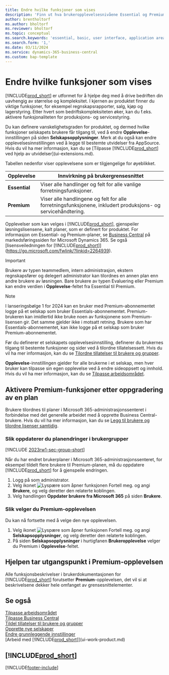 ```yaml
---
title: Endre hvilke funksjoner som vises
description: 'Finn ut hva brukeropplevelsesnivåene Essential og Premium betyr for brukergrensesnittet, moduler og selskapet ditt.'
author: brentholtorf
ms.author: bholtorf
ms.reviewer: bholtorf
ms.topic: conceptual
ms.search.keywords: 'essential, basic, user interface, application area, experience'
ms.search.form: '1,'
ms.date: 03/11/2024
ms.service: dynamics-365-business-central
ms.custom: bap-template
---
```

# <a name="change-which-features-are-displayed"></a>Endre hvilke funksjoner som vises

[!INCLUDE[prod_short](includes/prod_short.md)] er utformet for å hjelpe deg med å drive bedriften din uavhengig av størrelse og kompleksitet. I kjernen av produktet finner du viktige funksjoner, for eksempel regnskapsrapporter, salg, kjøp og lagerstyring. Etter hvert som bedriftskompleksiteten øker, kan du f.eks. aktivere funksjonaliteten for produksjons- og servicestyring.

Du kan definere vanskelighetsgraden for produktet, og dermed hvilke funksjoner selskapets brukere får tilgang til, ved å endre **Opplevelse**-innstillingen på siden **Selskapsopplysninger**. Merk at du også kan endre opplevelsesinnstillingen ved å legge til bestemte utvidelser fra AppSource. Hvis du vil ha mer informasjon, kan du se [Tilpasse [!INCLUDE[prod_short](includes/prod_short.md)] ved hjelp av utvidelser](ui-extensions.md).

Tabellen nedenfor viser opplevelsene som er tilgjengelige for øyeblikket.

| Opplevelse | Innvirkning på brukergrensesnittet |
| --- | --- |
| **Essential** |Viser alle handlinger og felt for alle vanlige forretningsfunksjoner.|
| **Premium** |Viser alle handlingene og felt for alle forretningsfunksjonene, inkludert produksjons- og servicehåndtering.|

Opplevelser som kan velges i [!INCLUDE[prod_short](includes/prod_short.md)], gjenspeiler løsningslisensene, kalt planer, som er definert for produktet. For informasjon om Essential- og Premium-planer, se [Business Central](https://go.microsoft.com/fwlink/?linkid=2264940) på markedsføringssiden for Microsoft Dynamics 365. Se også [lisensveiledningen for [!INCLUDE[prod_short](includes/prod_short.md)]](https://go.microsoft.com/fwlink/?linkid=2264939).

> [!IMPORTANT]  
> Brukere av typen teammedlem, intern administrasjon, ekstern regnskapsfører og delegert administrator kan tilordnes en annen plan enn andre brukere av løsningen. Bare brukere av typen Evaluering eller Premium kan endre verdien i **Opplevelse**-feltet fra Essential til Premium.

> [!NOTE]
> I lanseringsbølge 1 for 2024 kan en bruker med Premium-abonnementet logge på et selskap som bruker Essentials-abonnementet. Premium-brukeren kan imidlertid ikke bruke noen av funksjonene som Premium-lisensen gir. Det samme gjelder ikke i motsatt retning. Brukere som har Essentials-abonnementet, kan ikke logge på et selskap som bruker Premium-abonnementet.

Før du definerer et selskapets opplevelsesinnstilling, definerer du brukernes tilgang til bestemte funksjoner og sider ved å tilordne tillatelsessett. Hvis du vil ha mer informasjon, kan du se [Tilordne tillatelser til brukere og grupper](ui-define-granular-permissions.md).

**Opplevelse**-innstillingen gjelder for alle brukerne i et selskap, men hver bruker kan tilpasse sin egen opplevelse ved å endre sideoppsett og innhold. Hvis du vil ha mer informasjon, kan du se [Tilpasse arbeidsområdet](ui-personalization-user.md).

## <a name="enabling-premium-features-after-upgrading-a-plan"></a>Aktivere Premium-funksjoner etter oppgradering av en plan

Brukere tilordnes til planer i Microsoft 365-administrasjonssenteret i forbindelse med det generelle arbeidet med å opprette Business Central-brukere. Hvis du vil ha mer informasjon, kan du se [Legg til brukere og tilordne lisenser samtidig](/microsoft-365/admin/add-users/add-users?view=o365-worldwide&preserve-view=true).

### <a name="to-update-plan-changes-in-users-groups"></a>Slik oppdaterer du planendringer i brukergrupper

[!INCLUDE [2023rw1-sec-group-short](includes/2023rw1-sec-group-short.md)]

Når du har endret brukerplaner i Microsoft 365-administrasjonssenteret, for eksempel tildelt flere brukere til Premium-planen, må du oppdatere [!INCLUDE[prod_short](includes/prod_short.md)] for å gjenspeile endringen.

1. Logg på som administrator.
2. Velg ikonet ![Lyspære som åpner funksjonen Fortell meg.](media/ui-search/search_small.png "Fortell hva du vil gjøre") og angi **Brukere**, og velg deretter den relaterte koblingen.
3. Velg handlingen **Oppdater brukere fra Microsoft 365** på siden **Brukere**.

### <a name="to-select-the-premium-experience"></a>Slik velger du Premium-opplevelsen

Du kan nå fortsette med å velge den nye opplevelsen.

1. Velg ikonet ![Lyspære som åpner funksjonen Fortell meg.](media/ui-search/search_small.png "Fortell hva du vil gjøre") og angi **Selskapsopplysninger**, og velg deretter den relaterte koblingen.
2. På siden **Selskapsopplysninger** i hurtigfanen **Brukeropplevelse** velger du Premium i **Opplevelse**-feltet.

## <a name="help-assumes-the-premium-experience"></a>Hjelpen tar utgangspunkt i Premium-opplevelsen

Alle funksjonsbeskrivelser i brukerdokumentasjonen for [!INCLUDE[prod_short](includes/prod_short.md)] forutsetter **Premium**-opplevelsen, det vil si at beskrivelsene dekker hele omfanget av grensesnittelementer.

## <a name="see-also"></a>Se også

[Tilpasse arbeidsområdet](ui-personalization-user.md)  
[Tilpasse Business Central](ui-customizing-overview.md)  
[Tildel tillatelser til brukere og grupper](ui-define-granular-permissions.md)  
[Opprette nye selskaper](about-new-company.md)  
[Endre grunnleggende innstillinger](ui-change-basic-settings.md)  
[Arbeid med [!INCLUDE[prod_short](includes/prod_short.md)]](ui-work-product.md)  

## [!INCLUDE[prod_short](includes/free_trial_md.md)]  


[!INCLUDE[footer-include](includes/footer-banner.md)]
